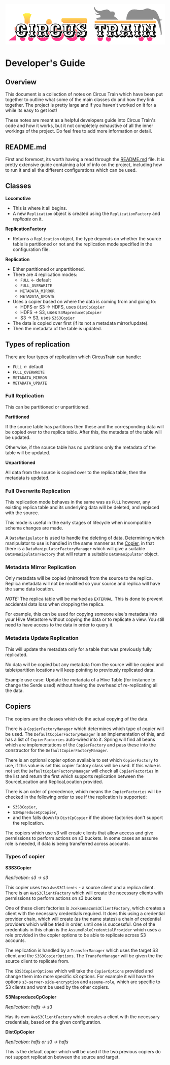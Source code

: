![Circus Train.](circus-train.png "Moving Hive data between sites.")

# Developer's Guide

## Overview

This document is a collection of notes on Circus Train which have been put together to outline what some of the main classes do and how they link together. The project is pretty large and if you haven't worked on it for a while its easy to get lost! 


These notes are meant as a helpful developers guide into Circus Train's code and how it works, but it not completely exhaustive of all the inner workings of the project. Do feel free to add more information or detail. 

## README.md

First and foremost, its worth having a read through the [README.md](https://github.com/HotelsDotCom/circus-train) file. It is pretty extensive guide containing a lot of info on the project, including how to run it and all the different configurations which can be used. 

## Classes
**Locomotive**

* This is where it all begins.
* A new `Replication` object is created using the `ReplicationFactory` and *replicate* on it.

**ReplicationFactory**

* Returns a `Replication` object, the type depends on whether the source table is partitioned or not and the replication mode specified in the configuration file.

**Replication**

* Either partitioned or unpartitioned.
* There are 4 replication modes:
   * `FULL` ← default
   * `FULL_OVERWRITE`
   * `METADATA_MIRROR`
   * `METADATA_UPDATE`
* Uses a copier based on where the data is coming from and going to:
   * HDFS or S3 → HDFS, uses `DistCpCopier`
   * HDFS → S3, uses `S3MapreduceCpCopier`
   * S3 → S3,  uses `S3S3Copier`
* The data is copied over first (if its not a metadata mirror/update).
* Then the metadata of the table is updated.

## Types of replication
There are four types of replication which CircusTrain can handle:

* `FULL` ← default
* `FULL_OVERWRITE`
* `METADATA_MIRROR`
* `METADATA_UPDATE`


### Full Replication
This can be partitioned or unpartitioned. 

**Partitioned**

If the source table has partitions then these and the corresponding data will be copied over to the replica table. After this, the metadata of the table will be updated. 

Otherwise, if the source table has no partitions only the metadata of the table will be updated. 

**Unpartitioned** 

All data from the source is copied over to the replica table, then the metadata is updated.


### Full Overwrite Replication
This replication mode behaves in the same was as `FULL` however, any existing replica table and its underlying data will be deleted, and replaced with the source. 

This mode is useful in the early stages of lifecycle when incompatible schema changes are made. 

A `DataManipulator` is used to handle the deleting of data. Determining which manipulator to use is handled in the same manner as the [Copier](#copiers), in that there is a `DataManipulatorFactoryManager` which will give a suitable `DataManipulatorFactory` that will return a suitable `DataManipulator` object. 

### Metadata Mirror Replication 
Only metadata will be copied (mirrored) from the source to the replica. Replica metadata will not be modified so your source and replica will have the same data location.

*NOTE:* The replica table will be marked as `EXTERNAL`. This is done to prevent accidental data loss when dropping the replica. 

For example, this can be used for copying someone else's metadata into your Hive Metastore without copying the data or to replicate a view. You still need to have access to the data in order to query it.

### Metadata Update Replication
This will update the metadata only for a table that was previously fully replicated.

No data will be copied but any metadata from the source will be copied and table/partition locations will keep pointing to previously replicated data.

Example use case: Update the metadata of a Hive Table (for instance to change the Serde used) without having the overhead of re-replicating all the data.

## Copiers
The copiers are the classes which do the actual copying of the data. 

There is a `CopierFactoryManager` which determines which type of copier will be used. The `DefaultCopierFactoryManager` is an implementation of this, and has a list of `CopierFactories` auto-wired into it. Spring will find all beans which are implementations of the `CopierFactory` and pass these into the constructor for the `DefaultCopierFactoryManager`. 

There is an optional copier option available to set which `CopierFactory` to use, if this value is set this copier factory class will be used. If this value is not set the `DefaultCopierFactoryManager` will check all `CopierFactories` in the list and return the first which supports replication between the SourceLocation and ReplicaLocation provided. 

There is an order of precedence, which means the `CopierFactories` will be checked in the following order to see if the replication is supported:
* `S3S3Copier`,
* `S3MapreduceCpCopier`, 
* and then falls down to `DistCpCopier` if the above factories don't support the replication.

The copiers which use s3 will create clients that allow access and give permissions to perform actions on s3 buckets. In some cases an assume role is needed, if data is being transferred across accounts. 

### Types of copier
**S3S3Copier**

*Replication: s3 → s3* 

This copier uses two `AwsS3Clients` - a source client and a replica client. There is an `AwsS3ClientFactory` which will create the necessary clients with permissions to perform actions on s3 buckets

One of these client factories is `JceksAmazonS3ClientFactory`, which creates a client with the necessary credentials required. It does this using a credential provider chain, which will create (as the name states) a chain of credential providers which will be tried in order, until one is successful. One of the credentials in this chain is the `AssumeRoleCredentialProvider` which uses a role provided in the copier options to be able to replicate across S3 accounts.

The replication is handled by a `TransferManager` which uses the target S3 client and the `S3S3CopierOptions`. The `TransferManager` will be given the the source client to replicate from. 

The `S3S3CopierOptions` which will take the `CopierOptions` provided and change them into more specific s3 options. For example it will have the options `s3-server-side-encryption` and `assume-role`, which are specific to S3 clients and wont be used by the other copiers. 


**S3MapreduceCpCopier**

*Replication: hdfs → s3* 

Has its own `AwsS3ClientFactory` which creates a client with the necessary credentials, based on the given configuration. 


**DistCpCopier**

*Replication: hdfs or s3 → hdfs* 

This is the default copier which will be used if the two previous copiers do not support replication between the source and target.
